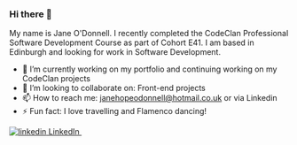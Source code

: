 ### Hi there 👋

My name is Jane O'Donnell. I recently completed the CodeClan Professional Software Development Course as part of Cohort E41. I am based in Edinburgh and looking for work in Software Development.

- 🔭  I’m currently working on my portfolio and continuing working on my CodeClan projects
- 👯  I’m looking to collaborate on: Front-end projects
- 📫  How to reach me: janehopeodonnell@hotmail.co.uk or via Linkedin
- ⚡ Fun fact: I love travelling and Flamenco dancing!

<p>
  <a href="https://www.linkedin.com/in/jane-odonnell/" rel="nofollow noreferrer">
    <img src="https://i.stack.imgur.com/gVE0j.png" alt="linkedin"> LinkedIn
  </a> &nbsp; 
</p>
